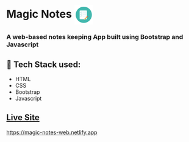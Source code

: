 # Magic Notes       <img align="center" width="50" height="50" src="img/icon.png">
### A web-based notes keeping App built using Bootstrap and Javascript
## :rocket: Tech Stack used: 
- HTML
- CSS
- Bootstrap
- Javascript

## [Live Site](https://magic-notes-web.netlify.app)
https://magic-notes-web.netlify.app
